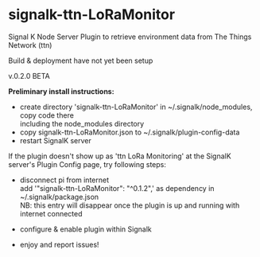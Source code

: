 # signalk-ttn-LoRaMonitor
Signal K Node Server Plugin to retrieve environment data from The Things Network (ttn)

Build & deployment have not yet been setup  

v.0.2.0 BETA

**Preliminary install instructions:**

* create directory 'signalk-ttn-LoRaMonitor' in ~/.signalk/node_modules, copy code there  
including the node_modules directory
* copy signalk-ttn-LoRaMonitor.json to ~/.signalk/plugin-config-data  
* restart SignalK server

If the plugin doesn't show up as 'ttn LoRa Monitoring' at the SignalK server's Plugin Config page, try following steps:

* disconnect pi from internet  
add '"signalk-ttn-LoRaMonitor": "^0.1.2",' as dependency in ~/.signalk/package.json  
NB: this entry will disappear once the plugin is up and running with internet connected

* configure & enable plugin within Signalk
* enjoy and report issues!
